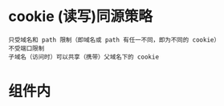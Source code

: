 # cookie (读写)同源策略
    只受域名和 path 限制（即域名或 path 有任一不同，即为不同的 cookie）
    不受端口限制
    子域名（访问时）可以共享（携带）父域名下的 cookie  



# 组件内 <style>

*离开当前组件（页面），样式表不会自动删除，刷新后会删除*

### scoped

只对当前组件起作用

### 非 scoped

对整个应用起作用



# JSON

## 值（*value*）可以是双引号括起来的字符串（*string*）、数值(number)、`true`、`false`、 `null`、对象（object）或者数组（array）。这些结构可以嵌套。



### 非法值序列化处理无则：

#### Date 会序列化成 ISO格式

#### Symbol / Function / undefined 值会直接剔除

#### RegExp / Map / Set / Infinity  值会转换为空对象字面量 ({})

### HTTP 客户端发送 / 服务端响应 非法值，都会遵守以上处理规则



### 非法值解析时，会报错

